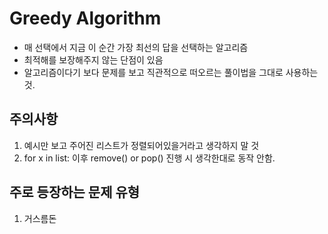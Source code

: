 # Greedy Algorithm

  - 매 선택에서 지금 이 순간 가장 최선의 답을 선택하는 알고리즘
  - 최적해를 보장해주지 않는 단점이 있음
  - 알고리즘이다기 보다 문제를 보고 직관적으로 떠오르는 풀이법을 그대로 사용하는 것.
  
## 주의사항
1. 예시만 보고 주어진 리스트가 정렬되어있을거라고 생각하지 말 것
2. for x in list: 이후 remove() or pop() 진행 시 생각한대로 동작 안함.

## 주로 등장하는 문제 유형
  1. 거스름돈
